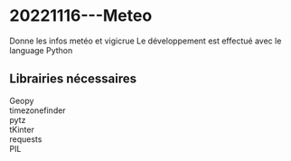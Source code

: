 # 20221116---Meteo
Donne les infos metéo et vigicrue
Le développement est effectué avec le language Python

## Librairies nécessaires

Geopy<br>
timezonefinder<br>
pytz<br>
tKinter<br>
requests<br>
PIL